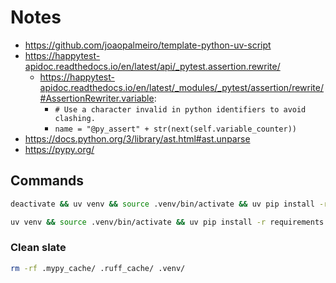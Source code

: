 # Notes

- https://github.com/joaopalmeiro/template-python-uv-script
- https://happytest-apidoc.readthedocs.io/en/latest/api/_pytest.assertion.rewrite/
  - https://happytest-apidoc.readthedocs.io/en/latest/_modules/_pytest/assertion/rewrite/#AssertionRewriter.variable:
    - `# Use a character invalid in python identifiers to avoid clashing.`
    - `name = "@py_assert" + str(next(self.variable_counter))`
- https://docs.python.org/3/library/ast.html#ast.unparse
- https://pypy.org/

## Commands

```bash
deactivate && uv venv && source .venv/bin/activate && uv pip install -r requirements.txt
```

```bash
uv venv && source .venv/bin/activate && uv pip install -r requirements.txt
```

### Clean slate

```bash
rm -rf .mypy_cache/ .ruff_cache/ .venv/
```
